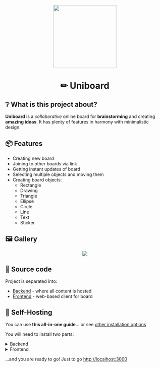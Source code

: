 <p align="center">
  <img width="200" src="https://github.com/uni-board/backend/assets/79582543/520cea7d-18a7-4bb8-8f92-dd7f03a92d29" />
</p>
<center><h1>✏ Uniboard</h1></center>

## ❔ What is this project about?
**Uniboard** is a _collaborative_ online board for **brainstorming** and creating **amazing ideas**.
It has plenty of features in harmony with minimalistic design.

## 📦 Features
- Creating new board
- Joining to other boards via link
- Getting instant updates of board
- Selecting multiple objects and moving them
- Creating board objects:
  - Rectangle
  - Drawing
  - Triangle
  - Ellipse
  - Circle
  - Line
  - Text
  - Sticker

## 🖼 Gallery
<p align="center">
  <img src="https://github.com/uni-board/backend/assets/79582543/d971321d-5e25-4486-8b95-f2eaaac1b336" />
</p>

## 📂 Source code

Project is separated into:
- [Backend](https://github.com/uni-board/backend) - where all content is hosted
- [Frontend](https://github.com/uni-board/frontend) - web-based client for board

## 🏡 Self-Hosting

You can use **this all-in-one guide**... or see [other installation options](docs/install.md)

You will need to install two parts:
<details>
<summary>
Backend
</summary>

Install [Docker](https://docs.docker.com/engine/install/) and [Docker-Compose](https://docs.docker.com/compose/install/)

After that, paste this code into `docker-compose.yml` file:

docker-compose.yml


```yml
networks:
  board:
    driver: bridge
    ipam:
      config:
        - subnet: 10.5.0.0/16
          gateway: 10.5.0.1

services:
  backend:
    image: ghcr.io/uni-board/backend:0.0.1-snapshot
    environment:
      DB_CONNECT: mongodb://10.5.0.3:27017 # required(if NO_DB=false), connect url to MongoDB
      SOCKETS_ENABLED: "true" # optional, Sockets API
      NO_DB: "false" # optional, if true, uses in-memory db, otherwise uses MongoDB
      TRACE: "true" # optional, if true, writes all logs, system will be slower
    ports:
      - 80:8080 # API
      - 81:8081 # Sockets
    networks:
      board:
        ipv4_address: 10.5.0.2
    volumes:
      - ./data:/app/data
    depends_on:
      - db

  db:
    image: mongo:latest
    ports:
      - 27017:27017
    networks:
      board:
        ipv4_address: 10.5.0.3
    volumes:
      - ./db:/data/db
```

Then, run:
```
docker compose up -d
```
</details>


<details>
<summary>
Frontend
</summary>

Install [npm](https://docs.npmjs.com/downloading-and-installing-node-js-and-npm)

Execute these commands:
```bash
git clone https://github.com/uni-board/frontend
cd frontend
npm i
npm run
```
</details>

...and you are ready to go! Just to go [http://localhost:3000](http://localhost:3000)
